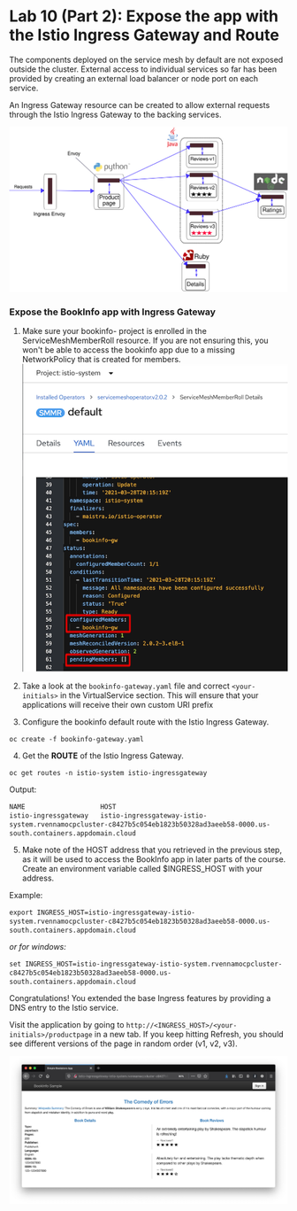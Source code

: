 # Lab 10 (Part 2): Expose the app with the Istio Ingress Gateway and Route

The components deployed on the service mesh by default are not exposed outside the cluster. External access to individual services so far has been provided by creating an external load balancer or node port on each service.

An Ingress Gateway resource can be created to allow external requests through the Istio Ingress Gateway to the backing services.

![](images/lab-10-images/withistio.svg)

### Expose the BookInfo app with Ingress Gateway

1.  Make sure your bookinfo-<your initials> project is enrolled in the ServiceMeshMemberRoll resource. If you are not ensuring this, you won't be able to access the bookinfo app due to a missing NetworkPolicy that is created for members.
    ![](images/lab-10-images/servicemesh_memberrole.png)

2.  Take a look at the `bookinfo-gateway.yaml` file and correct `<your-initials>` in the VirtualService section. This will ensure that your applications will receive their own custom URI prefix

3.  Configure the bookinfo default route with the Istio Ingress Gateway.

```shell
oc create -f bookinfo-gateway.yaml
```

4. Get the **ROUTE** of the Istio Ingress Gateway.

```shell
oc get routes -n istio-system istio-ingressgateway
```

Output:

```shell
NAME                   HOST
istio-ingressgateway   istio-ingressgateway-istio-system.rvennamocpcluster-c8427b5c054eb1823b50328ad3aeeb58-0000.us-south.containers.appdomain.cloud
```

5. Make note of the HOST address that you retrieved in the previous step, as it will be used to access the BookInfo app in later parts of the course. Create an environment variable called $INGRESS_HOST with your address.

Example:

```
export INGRESS_HOST=istio-ingressgateway-istio-system.rvennamocpcluster-c8427b5c054eb1823b50328ad3aeeb58-0000.us-south.containers.appdomain.cloud
```

_or for windows:_

```
set INGRESS_HOST=istio-ingressgateway-istio-system.rvennamocpcluster-c8427b5c054eb1823b50328ad3aeeb58-0000.us-south.containers.appdomain.cloud
```

Congratulations! You extended the base Ingress features by providing a DNS entry to the Istio service.

Visit the application by going to `http://<INGRESS_HOST>/<your-initials>/productpage` in a new tab. If you keep hitting Refresh, you should see different versions of the page in random order (v1, v2, v3).

![](images/lab-10-images/bookinfo.png)
